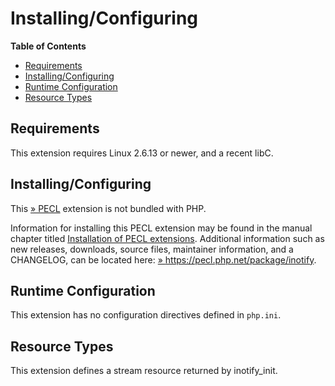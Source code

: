 Installing/Configuring
======================

**Table of Contents**

-   [Requirements](/inotify/setup.html#Requirements)
-   [Installing/Configuring](/inotify/setup.html#Installing/Configuring)
-   [Runtime Configuration](/inotify/setup.html#Runtime%20Configuration)
-   [Resource Types](/inotify/setup.html#Resource%20Types)

Requirements
------------

This extension requires Linux 2.6.13 or newer, and a recent libC.

Installing/Configuring
----------------------

This <a href="https://pecl.php.net/" class="link external">» PECL</a>
extension is not bundled with PHP.

Information for installing this PECL extension may be found in the
manual chapter titled
<a href="/install/pecl.html" class="link">Installation of PECL extensions</a>.
Additional information such as new releases, downloads, source files,
maintainer information, and a CHANGELOG, can be located here:
<a href="https://pecl.php.net/package/inotify" class="link external">» https://pecl.php.net/package/inotify</a>.

Runtime Configuration
---------------------

This extension has no configuration directives defined in `php.ini`.

Resource Types
--------------

This extension defines a stream resource returned by <span
class="function">inotify\_init</span>.
